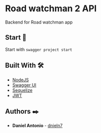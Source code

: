 # Road watchman 2 API

Backend for Road watchman app

## Start 🚀

Start with `swagger project start`

## Built With 🛠️

* [NodeJS](https://nodejs.org/)
* [Swagger UI](https://swagger.io/tools/swagger-ui/)
* [Sequelize](https://sequelize.org/)
* [JWT](https://jwt.io/)

## Authors ✒️

* **Daniel Antonio** - [dnieln7](https://github.com/dnieln7)

